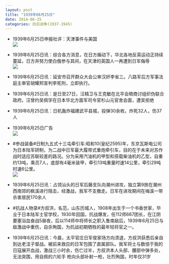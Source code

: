 ```yaml
---
layout: post
title: "1939年06月25日"
date: 2014-06-25
categories: 抗日战争(1937-1945)
---
```


<meta name="referrer" content="no-referrer" />

- 1939年6月25日申报社评：天津事件与美国 <br/><img src="https://ww4.sinaimg.cn/large/aca367d8jw1ehqpi21m8hj20u90yphb0.jpg" />

- 1939年6月25日讯：综合各方消息，在日方煽动下，华北各地反英运动正持续蔓延，日方并努力使白俄参与其间，在天津的英国人一再遭到日军侮辱 <br/><img src="https://ww2.sinaimg.cn/large/aca367d8jw1ehqnrm79cpj204j1spwlp.jpg" />

- 1939年6月25日讯：延安市召开群众大会公审汉奸李省三。八路军后方军事法庭主审官胡耀邦宣判李死刑，立即执行。 

- 1939年6月25日讯：是日至27日，汪精卫与王克敏在北平会晤商讨组织伪联合政府。汪曾约吴佩孚在日本华北方面军司令官杉山元官舍会面，遭吴拒绝 

- 1939年6月25日讯：日机轰炸福建武平县城，投弹30余枚，炸死32人，伤37人 

- 1939年6月25日广告 <br/><img src="https://ww3.sinaimg.cn/large/aca367d8jw1ehq6eq92rjj20kv0e6gr0.jpg" />

- #参战装备#日制九五式十三屯牵引车:昭和10(皇纪2595)年，东京瓦斯电公司为日本陆军研制，为二战中日军最大履带式重炮牵引车，目的在于未来对苏作战时适应苏联较差的路况。分为采用汽油机的甲型和搭载柴油机的乙型，自重约13吨，乘员7人，底部有4毫米装甲，牵引13吨重量时速14公里，牵引29吨时速6公里。 <br/><img src="https://ww2.sinaimg.cn/large/aca367d8jw1ehq4npedusj20cg0hhmzq.jpg" />

- 1939年6月25日讯：占领汕头的日军后藤支队向潮州进攻，独立第9旅在潮州西南郊的枫溪进行阻击，经激战，我军不支撤走。日军在进攻期间在梅溪一带杀害居民170余人 

- #抗战人物录#方叔洪，名范，山东历城人，1908年出生于一个书香世家，毕业于日本陆军士官学校，1930年回国，抗战爆发，任112师667团长，在江阴要塞浴血奋战5昼夜，后以114师中将师长之职入鲁南敌后，1939年6月25日与敌激战中重伤，自杀殉国，为抗战初期牺牲的最年轻将官之一。 

- 1939年6月25日讯：今晨，太平官庄日军俊家场方向溃退，方叔洪获悉后亲自到达老洼子督战。被前来救应的日军包围了直属部队。我军将士与数倍于我的日寇展开血战，激战三小时余，伤亡过半，方叔洪本人头部、腰部中弹多处，无法突围，用自佩的六轮手 枪向头部补射一枪，壮烈殉国，时年仅31岁 

